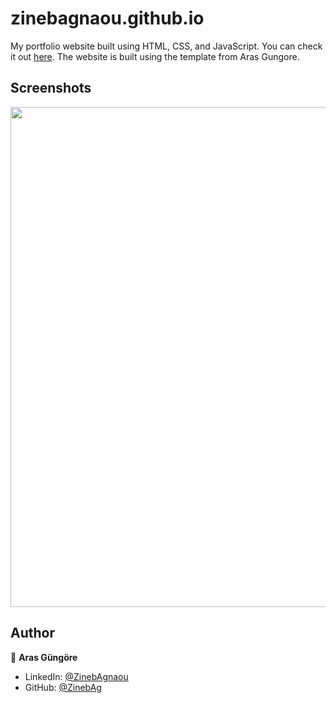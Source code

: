 # zinebagnaou.github.io

My portfolio website built using HTML, CSS, and JavaScript. You can check it out [here](https://zinebagnaou.github.io). The website is built using the template from Aras Gungore.



## Screenshots

<p float="center">
    <img src="https://github.com/arasgungore/arasgungore.github.io/blob/main/Screenshots/1.jpg" width="800">
</p>



## Author

👤 **Aras Güngöre**

* LinkedIn: [@ZinebAgnaou](https://www.linkedin.com/in/zineb-agnaou/)
* GitHub: [@ZinebAg](https://github.com/ZinebAg)
